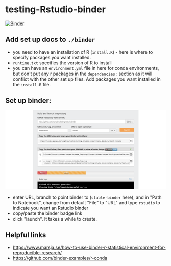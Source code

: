 # testing-Rstudio-binder

[![Binder](https://binder.pangeo.io/badge_logo.svg)](https://binder.pangeo.io/v2/gh/marisalim/testing-Rstudio-binder/stable-binder?urlpath=rstudio)

## Add set up docs to `./binder`
- you need to have an installation of R (`install.R`) - here is where to specify packages you want installed.
- `runtime.txt` specifies the version of R to install
- you can have an `environment.yml` file in here for conda environments, but don't put any r packages in the `dependencies:` section as it will conflict with the other set up files. Add packages you want installed in the `install.R` file. 

## Set up binder:
![](./rstudio-binder-setup.png)

- enter URL, branch to point binder to (`stable-binder` here), and in "Path to Notebook", change from default "File" to "URL" and type `rstudio` to indicate you want an Rstudio binder
- copy/paste the binder badge link
- click "launch". It takes a while to create.

## Helpful links
- https://www.marsja.se/how-to-use-binder-r-statistical-environment-for-reproducible-research/
- https://github.com/binder-examples/r-conda
